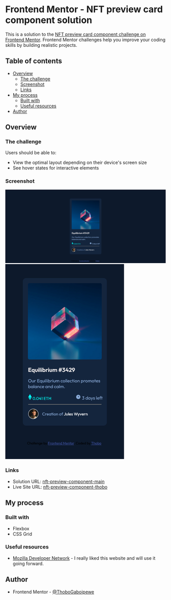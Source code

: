 # Frontend Mentor - NFT preview card component solution

This is a solution to the [NFT preview card component challenge on Frontend Mentor](https://www.frontendmentor.io/challenges/nft-preview-card-component-SbdUL_w0U). Frontend Mentor challenges help you improve your coding skills by building realistic projects. 

## Table of contents

- [Overview](#overview)
  - [The challenge](#the-challenge)
  - [Screenshot](#screenshot)
  - [Links](#links)
- [My process](#my-process)
  - [Built with](#built-with)
  - [Useful resources](#useful-resources)
- [Author](#author)

## Overview

### The challenge

Users should be able to:

- View the optimal layout depending on their device's screen size
- See hover states for interactive elements

### Screenshot

![Desktop view](./screenshots/desktop-view.png)
![Mobile view](./screenshots/mobile-view.png)

### Links

- Solution URL: [nft-preview-component-main](https://github.com/Thobo-Gaboipewe/nft-preview-card-component-main)
- Live Site URL: [nft-preview-component-thobo](https://nft-preview-component-thobo.netlify.app/)

## My process

### Built with

- Flexbox
- CSS Grid

### Useful resources

- [Mozilla Developer Network](https://www.example.com) - I really liked this website and will use it going forward.


## Author

- Frontend Mentor - [@ThoboGaboipewe](https://www.frontendmentor.io/profile/yourusername)